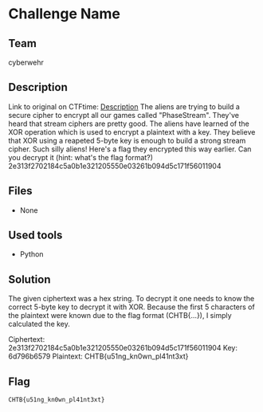 # Challenge Name
## Team
cyberwehr

## Description
Link to original on CTFtime: [Description](https://ctftime.org/task/15696 "CTFtime challenge description")
The aliens are trying to build a secure cipher to encrypt all our games called "PhaseStream". They've heard that stream ciphers are pretty good. The aliens have learned of the XOR operation which is used to encrypt a plaintext with a key. They believe that XOR using a reapeted 5-byte key is enough to build a strong stream cipher. Such silly aliens! Here's a flag they encrypted this way earlier. Can you decrypt it (hint: what's the flag format?) 2e313f2702184c5a0b1e321205550e03261b094d5c171f56011904

## Files
- None

## Used tools
- Python

## Solution

The given ciphertext was a hex string. To decrypt it one needs to know the correct 5-byte key to decrypt it with XOR.
Because the first 5 characters of the plaintext were known due to the flag format (CHTB{...}), I simply calculated the key.

Ciphertext: 2e313f2702184c5a0b1e321205550e03261b094d5c171f56011904
Key: 6d796b6579
Plaintext: CHTB{u51ng_kn0wn_pl41nt3xt}

## Flag
```
CHTB{u51ng_kn0wn_pl41nt3xt}
```
